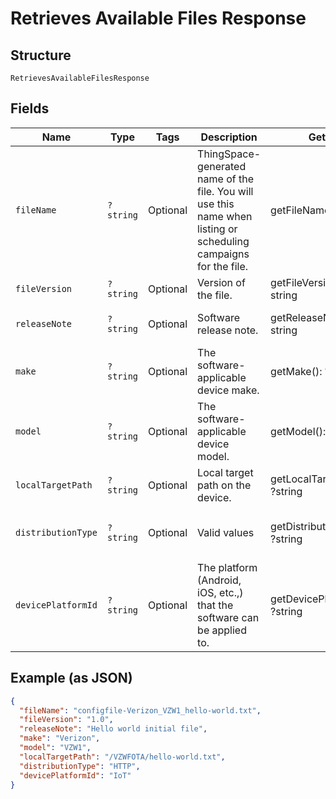 
# Retrieves Available Files Response

## Structure

`RetrievesAvailableFilesResponse`

## Fields

| Name | Type | Tags | Description | Getter | Setter |
|  --- | --- | --- | --- | --- | --- |
| `fileName` | `?string` | Optional | ThingSpace-generated name of the file. You will use this name when listing or scheduling campaigns for the file. | getFileName(): ?string | setFileName(?string fileName): void |
| `fileVersion` | `?string` | Optional | Version of the file. | getFileVersion(): ?string | setFileVersion(?string fileVersion): void |
| `releaseNote` | `?string` | Optional | Software release note. | getReleaseNote(): ?string | setReleaseNote(?string releaseNote): void |
| `make` | `?string` | Optional | The software-applicable device make. | getMake(): ?string | setMake(?string make): void |
| `model` | `?string` | Optional | The software-applicable device model. | getModel(): ?string | setModel(?string model): void |
| `localTargetPath` | `?string` | Optional | Local target path on the device. | getLocalTargetPath(): ?string | setLocalTargetPath(?string localTargetPath): void |
| `distributionType` | `?string` | Optional | Valid values | getDistributionType(): ?string | setDistributionType(?string distributionType): void |
| `devicePlatformId` | `?string` | Optional | The platform (Android, iOS, etc.,) that the software can be applied to. | getDevicePlatformId(): ?string | setDevicePlatformId(?string devicePlatformId): void |

## Example (as JSON)

```json
{
  "fileName": "configfile-Verizon_VZW1_hello-world.txt",
  "fileVersion": "1.0",
  "releaseNote": "Hello world initial file",
  "make": "Verizon",
  "model": "VZW1",
  "localTargetPath": "/VZWFOTA/hello-world.txt",
  "distributionType": "HTTP",
  "devicePlatformId": "IoT"
}
```

